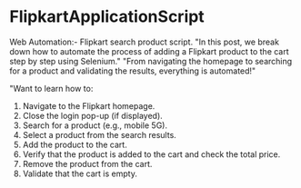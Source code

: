 # FlipkartApplicationScript
Web Automation:- Flipkart search product script. 
"In this post, we break down how to automate the process of adding a Flipkart product to the cart step by step using Selenium."
"From navigating the homepage to searching for a product and validating the results, everything is automated!"

"Want to learn how to:
1. Navigate to the Flipkart homepage.
2. Close the login pop-up (if displayed).
3. Search for a product (e.g., mobile 5G).
4. Select a product from the search results.
5. Add the product to the cart.
6. Verify that the product is added to the cart and check the total price.
7. Remove the product from the cart.
8. Validate that the cart is empty.
